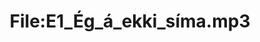 ---
title: File:E1_Ég_á_ekki_síma.mp3
recording of: Ég á ekki síma.
reading speed: slow
speaker: E
license: CC0
---